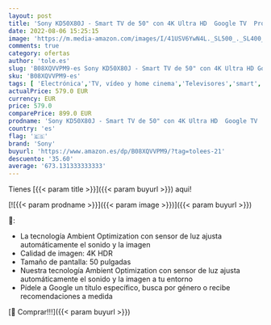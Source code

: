 ```yaml
---
layout: post
title: 'Sony KD50X80J - Smart TV de 50" con 4K Ultra HD  Google TV  Processor X1  Triluminos Pro  HDR  modelo 2021  color negro '
date: 2022-08-06 15:25:15
image: 'https://m.media-amazon.com/images/I/41USV6YwN4L._SL500_._SL400_.jpg'
comments: true
category: ofertas
author: 'tole.es'
slug: 'B08XQVVPM9-es Sony KD50X80J - Smart TV de 50" con 4K Ultra HD Google TV...'
sku: 'B08XQVVPM9-es'
tags: [ 'Electrónica','TV, vídeo y home cinema','Televisores','smart','sony','tv','🇪🇸', ]
actualPrice: 579.0 EUR
currency: EUR
price: 579.0
comparePrice: 899.0 EUR
prodname: 'Sony KD50X80J - Smart TV de 50" con 4K Ultra HD  Google TV  Processor X1  Triluminos Pro  HDR  modelo 2021  color negro '
country: 'es'
flag: '🇪🇸'
brand: 'Sony'
buyurl: 'https://www.amazon.es/dp/B08XQVVPM9/?tag=tolees-21'
descuento: '35.60'
average: '673.131333333333'
---
```


Tienes [{{< param title >}}]({{< param buyurl >}}) aqui!

[![{{< param prodname >}}]({{< param image >}})]({{< param buyurl >}})

🔎:

- La tecnología Ambient Optimization con sensor de luz ajusta automáticamente el sonido y la imagen
- Calidad de imagen: 4K HDR
- Tamaño de pantalla: 50 pulgadas
- Nuestra tecnología Ambient Optimization con sensor de luz ajusta automáticamente el sonido y la imagen a tu entorno
- Pídele a Google un título específico, busca por género o recibe recomendaciones a medida

[🛒 Comprar!!!]({{< param buyurl >}})
